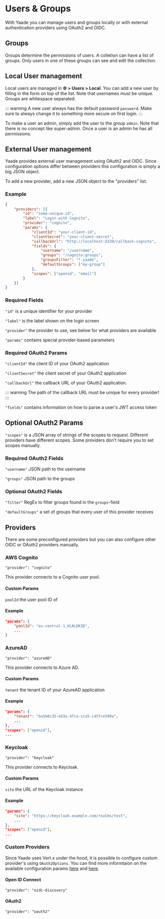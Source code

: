 # Users & Groups

With Yaade you can manage users and groups locally or with external authentication providers using OAuth2 and OIDC.

## Groups

Groups determine the permissions of users. A colletion can have a list of groups. Only users in one of these groups can see and edit the collection.

## Local User management

Local users are managed in **⚙️ > Users > Local**. You can add a new user by filling in the form on top of the list. Note that usernames must be unique. Groups are whitespace separated.

::: warning
A new user always has the default password `password`. Make sure to always change it to something more secure on first login.
:::

To make a user an admin, simply add the user to the group `admin`. Note that there is no concept like super-admin. Once a user is an admin he has all permissions.

## External User management

Yaade provides external user management using OAuth2 and OIDC. Since configuration options differ between providers this configuration is simply a big JSON object.

To add a new provider, add a new JSON object to the "providers" list.


### Example 

```json
{
    "providers": [{
        "id": "some-unique-id",
        "label": "Login with Cognito",
        "provider": "cognito",
        "params": {
            "clientId": "your-client-id",
            "clientSecret": "your-client-secret",
            "callbackUrl": "http://localhost:9339/callback-cognito",
            "fields": {
                "username": "/username",
                "groups": "/cognito:groups",
                "groupsFilter": "*.yaade",
                "defaultGroups": ["my-group"]
            },
            "scopes": ["openid", "email"]
        }
    }]
}
```

### Required Fields

`"id"` is a unique identifier for your provider

`"label"` is the label shown on the login screen

`"provider"` the provider to use, see below for what providers are available

`"params"` contains special provider-based parameters

### Required OAuth2 Params

`"clientId"` the client ID of your OAuth2 application

`"clientSecret"` the client secret of your OAuth2 application

`"callbackUrl"` the callback URL of your OAuth2 application.

::: warning
The path of the callback URL must be unique for every provider!
:::

`"fields"` contains information on how to parse a user's JWT access token

## Optional OAuth2 Params

`"scopes"` is a JSON array of strings of the scopes to request. Different providers have different scopes. Some providers don't require you to set scopes manually.

### Required OAuth2 Fields

`"username"` JSON path to the username

`"groups"` JSON path to the groups

### Optional OAuth2 Fields

`"filter"` RegEx to filter groups found in the `groups`-field

`"defaultGroups"` a set of groups that every user of this provider receives

## Providers

There are some preconfigured providers but you can also configure other OIDC or OAuth2 providers manually.

### AWS Cognito

`"provider": "cognito"`

This provider connects to a Cognito user pool.

#### Custom Params

`poolId` the user pool ID of

#### Example

```json
"params": {
    "poolId": "eu-central-1_KLALDK3D",
    ...
}
```

### AzureAD

`"provider": "azureAD"`

This provider connects to Azure AD.

#### Custom Params

`tenant` the tenant ID of your AzureAD application

#### Example

```json
"params": {
    "tenant": "ba5b0c35-eb3a-4fca-cca5-i45fce590a",
    ...
},
"scopes": ["openid"],
...
```

### Keycloak

`"provider": "keycloak"`

This provider connects to Keycloak.

#### Custom Params

`site` the URL of the Keycloak instance

#### Example

```json
"params": {
    "site": "https://keycloak.example.com/realms/test",
    ...
},
"scopes": ["openid"],
...
```

### Custom Providers

Since Yaade uses Vert.x under the hood, it is possible to configure custom provider's using `OAuth2Options`. You can find more informtaion on the available configuration params [here](https://vertx.io/docs/vertx-auth-oauth2/java/) and [here](https://vertx.io/docs/apidocs/io/vertx/ext/auth/oauth2/OAuth2Options.html).

#### Open ID Connect

`"provider": "oidc-discovery"`

#### OAuth2

`"provider": "oauth2"`
